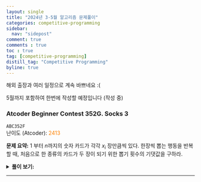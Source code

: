```yaml
---
layout: single
title: "2024년 3-5월 알고리즘 문제풀이"
categories: competitive-programming
sidebar:
  nav: "sidepost"
comment: true
comments : true
toc : true
tag: [competitive-programming] 
distill_tag: "Competitive Programming"
byline: true
---
```


해외 출장과 여러 일정으로 계속 바쁘네요 :(

5월까지 포함하여 한번에 작성할 예정입니다 (작성 중)

### Atcoder Beginner Contest 352G. Socks 3
`ABC352F`  
난이도 (Atcoder): <span style="color: rgb(255, 128, 0);">2413</span> 

**문제 요약:** $1$ 부터 $n$까지의 숫자 카드가 각각 $x_i$ 장만큼씩 있다. 한장씩 뽑는 행동을 반복할 때, 처음으로 한 종류의 카드가 두 장이 되기 위한 뽑기 횟수의 기댓값을 구하라. 

<details markdown='1'>
<summary><b>풀이 보기:</b></summary>
일종의 Coupon Collector's Problem 변형 문제입니다. 

1부터 3까지의 카드가 $a, b, c$ 장만큼씩 있고, $a + b + c = M$이라고 할 때, 두 장을 뽑는 경우는 다음의 경우들이 있습니다. 
- (1, 1), (2, 2), (3, 3) 을 뽑는 경우: $a(a - 1) + b(b - 1) + c(c - 1)$ 가지 경우의 수가 있습니다. 
- (1, 2), (2, 3), (3, 1) 을 뽑는 경우 (또는 그 반대 순서): $2(ab + bc + ca)$ 가지가 경우의 수가 있습니다. 

종합하여 $a^2 + b^2 + c^2 + 2(ab + bc + ca) - M = (a + b + c)^2 - M = M(M - 1)$ 가지 경우를 이루게 됩니다.  

이때, 전자는 **성공** 했지만, 후자는 **더 뽑아야** 합니다. $k$장을 뽑았을 때 실패할 확률을 $p_k$라고 한다면, 구하고자 하는 답은 **성공할 때까지 필요한 반복의 기댓값** 이므로, 
$1 + (\sum_{i = 1}^{\infty} p_i)$ 가 우리가 원하는 답이 됩니다. (실패한다는건 다음 실행을 해야 한다는 의미가 되므로)
여기서, $n + 1$ 장을 뽑으면 반드시 성공하므로, 우리는 $\infty$가 아닌 $n$까지만 더하면 됩니다.

각각의 $p_i$를 구하기 위해, 위 예시로 돌아가 보겠습니다. 일반화해서, 2장을 뽑아서 실패할 확률을 
$$p_2 = \frac{1}{M(M - 1)}\sum_{i \neq j} x_i x_j = \frac{2}{M(M - 1)}\sum_{i < j} x_i x_j$$
로 쓸 수 있습니다. 비슷한 방법으로 $k$ 장을 뽑았을 때 실패하는 확률을 생각해 보면, 전체 경우의 수가 $M(M-1)\dots(M-K+1)$ 가지고, **서로 겹치지 않게** 무엇을 뽑을지 정하고 나면 경우의 수는 그냥 곱해지기 때문에, 
$$p_k = \frac{k!}{M(M-1)\dots(M-k+1)}\sum_{1 \leq j_1 < j_2 < \dots < j_k \leq n} x_{j_1} x_{j_2} \dots x_{j_k}$$
이렇게 구해다는 것을 알 수 있습니다. 

위 $p_k$ 항에서, 앞부분은 미리 팩토리얼값을 전처리해두면 되기 때문에 구하기 어렵지 않습니다. 뒷부분은 하나의 $k$를 구하기 위해 $\binom{n}{k}$ 시간이 들기 때문에 약간의 생각을 더 해야 합니다. 뒷부분의 합이 **근과 계수의 관계** 에서 얻어지는 항과 비슷함을 관찰할 수 있습니다. 구체적으로, 
$$S_k = \sum_{1 \leq j_1 < j_2 < \dots < j_k \leq n} x_{j_1} x_{j_2} \dots x_{j_k}$$ 
에 대해, 다음이 성립함을 알고 있습니다. ($S_0 = 1$로 생각합니다)
$$(t + x_1)(t + x_2) \dots (t + x_n) = \sum_{i = 0}^{n}t^n S_{n - i}$$
따라서, 좌변의 다항식을 전개하여 그 계수를 알아낼 수 있다면 $S_1$부터 $S_n$까지의 모든 $S$를 구할 수 있습니다. 

그러나 $d$차 다항식을 곱셈하는 것은 그냥 곱셈하면 $d^2$ 시간이 걸리고, FFT를 이용하더라도 $d \log d$ 시간이 걸립니다. 구체적으로, $a$차와 $b$차 다항식을 곱하면 FFT를 사용하더라도 $(a + b) \log (a + b)$ 시간이 걸리므로, 앞에서부터 순서대로 곱한다면 전체 시간 복잡도는 $n^2 \log n$ 시간이 걸리게 됩니다. 

이러한 형태의 다항식을 빠르게 전개하기 위해서는 FFT를 이용하되, 이진 트리 형태로 곱셈해 나가는 방법을 쓸 수 있습니다. 다항식들을 이진 트리의 리프노드에 배치했다고 생각하고, 분할정복식으로 첫번째부터 $n / 2$ 번째까지의 다항식들의 곱과 $n / 2 + 1$ 부터 $n$번째까지의 다항식들의 곱을 따로 구하여 FFT로 합치는 방법입니다. 
이렇게 하면, $n$개의 $t + x$ 형태 다항식을 곱하기 위해 
$$T(n) = 2T(n / 2) + O(n \log n)$$
시간이 들기 때문에, 이를 마스터 정리로 전개하면 $O(n \log^2 n)$ 시간이 됩니다. 

따라서, $O(n \log^2 n)$ 시간에 모든 $S_i$ 들을 구하고, 이걸로 $p_i$들을 구하면 전체 문제를 해결할 수 있습니다. 

</details>

------